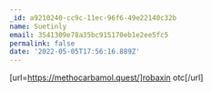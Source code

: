 ```yaml
---
_id: a9210240-cc9c-11ec-96f6-49e22140c32b
name: Suetinly
email: 3541309e78a35bc915170eb1e2ee5fc5
permalink: false
date: '2022-05-05T17:56:16.889Z'
---
```

[url=https://methocarbamol.quest/]robaxin otc[/url]
